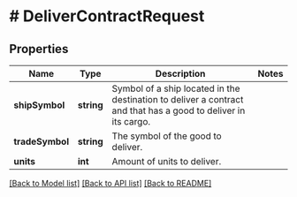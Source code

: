 # # DeliverContractRequest

## Properties

Name | Type | Description | Notes
------------ | ------------- | ------------- | -------------
**shipSymbol** | **string** | Symbol of a ship located in the destination to deliver a contract and that has a good to deliver in its cargo. |
**tradeSymbol** | **string** | The symbol of the good to deliver. |
**units** | **int** | Amount of units to deliver. |

[[Back to Model list]](../../README.md#models) [[Back to API list]](../../README.md#endpoints) [[Back to README]](../../README.md)
